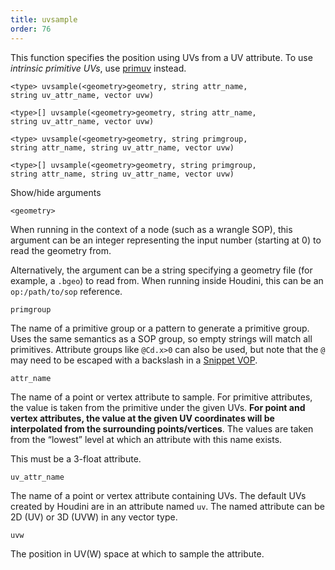 ```yaml
---
title: uvsample
order: 76
---
```

This function specifies the position using UVs from a UV attribute. To use *intrinsic primitive UVs*, use [primuv](primuv.html "Interpolates the value of an attribute at a certain parametric (uvw) position.") instead.

`<type> uvsample(<geometry>geometry, string attr_name, string uv_attr_name, vector uvw)`

`<type>[] uvsample(<geometry>geometry, string attr_name, string uv_attr_name, vector uvw)`

`<type> uvsample(<geometry>geometry, string primgroup, string attr_name, string uv_attr_name, vector uvw)`

`<type>[] uvsample(<geometry>geometry, string primgroup, string attr_name, string uv_attr_name, vector uvw)`

Show/hide arguments

`<geometry>`

When running in the context of a node (such as a wrangle SOP), this argument can be an integer representing the input number (starting at 0) to read the geometry from.

Alternatively, the argument can be a string specifying a geometry file (for example, a `.bgeo`) to read from. When running inside Houdini, this can be an `op:/path/to/sop` reference.

`primgroup`

The name of a primitive group or a pattern to generate a primitive
group. Uses the same semantics as a SOP group, so empty strings
will match all primitives. Attribute groups like `@Cd.x>0` can
also be used, but note that the `@` may need to be escaped with
a backslash in a [Snippet VOP](../../nodes/vop/snippet.html "Runs a VEX snippet to modify the incoming values.").

`attr_name`

The name of a point or vertex attribute to sample. For primitive attributes, the value is taken from the primitive under the given UVs. **For point and vertex attributes, the value at the given UV coordinates will be interpolated from the surrounding points/vertices**. The values are taken from the “lowest” level at which an attribute with this name exists.

This must be a 3-float attribute.

`uv_attr_name`

The name of a point or vertex attribute containing UVs. The default UVs created by Houdini are in an attribute named `uv`. The named attribute can be 2D (UV) or 3D (UVW) in any vector type.

`uvw`

The position in UV(W) space at which to sample the attribute.
